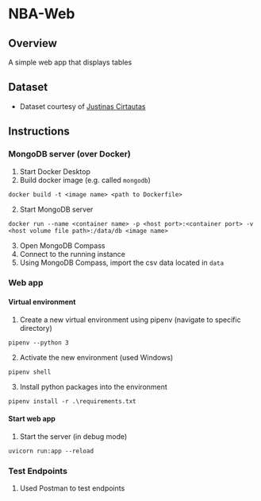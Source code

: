 # NBA-Web
## Overview
A simple web app that displays tables

## Dataset
* Dataset courtesy of [Justinas Cirtautas](https://www.kaggle.com/datasets/justinas/nba-players-data)

## Instructions
### MongoDB server (over Docker)
1. Start Docker Desktop
2. Build docker image (e.g. called `mongodb`)
```
docker build -t <image name> <path to Dockerfile>
```

2. Start MongoDB server
```
docker run --name <container name> -p <host port>:<container port> -v <host volume file path>:/data/db <image name>
```

3. Open MongoDB Compass
4. Connect to the running instance
5. Using MongoDB Compass, import the csv data located in `data`

### Web app
#### Virtual environment
1. Create a new virtual environment using pipenv (navigate to specific directory)
```
pipenv --python 3
```

2. Activate the new environment (used Windows)
```
pipenv shell
```

3. Install python packages into the environment
```
pipenv install -r .\requirements.txt
```

#### Start web app
1. Start the server (in debug mode)
```
uvicorn run:app --reload
```

### Test Endpoints
1. Used Postman to test endpoints
